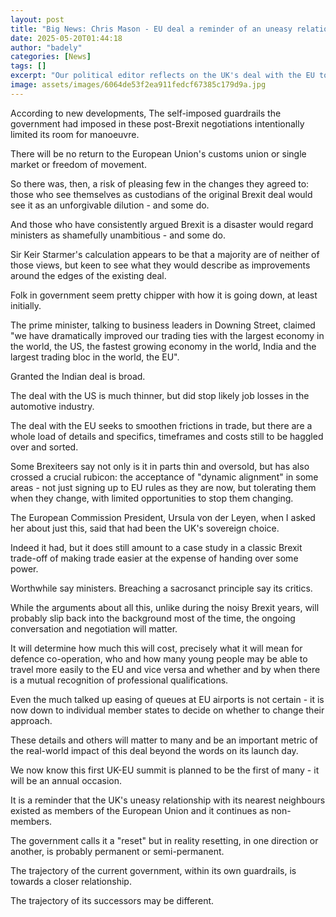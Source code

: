 ```yaml
---
layout: post
title: "Big News: Chris Mason - EU deal a reminder of an uneasy relationship"
date: 2025-05-20T01:44:18
author: "badely"
categories: [News]
tags: []
excerpt: "Our political editor reflects on the UK's deal with the EU to smoothen frictions in trade."
image: assets/images/6064de53f2ea911fedcf67385c179d9a.jpg
---
```


According to new developments, The self-imposed guardrails the government had imposed in these post-Brexit negotiations intentionally limited its room for manoeuvre.

There will be no return to the European Union's customs union or single market or freedom of movement.

So there was, then, a risk of pleasing few in the changes they agreed to: those who see themselves as custodians of the original Brexit deal would see it as an unforgivable dilution - and some do.

And those who have consistently argued Brexit is a disaster would regard ministers as shamefully unambitious - and some do.

Sir Keir Starmer's calculation appears to be that a majority are of neither of those views, but keen to see what they would describe as improvements around the edges of the existing deal.

Folk in government seem pretty chipper with how it is going down, at least initially.

The prime minister, talking to business leaders in Downing Street, claimed "we have dramatically improved our trading ties with the largest economy in the world, the US, the fastest growing economy in the world, India and the largest trading bloc in the world, the EU".

Granted the Indian deal is broad.

The deal with the US is much thinner, but did stop likely job losses in the automotive industry.

The deal with the EU seeks to smoothen frictions in trade, but there are a whole load of details and specifics, timeframes and costs still to be haggled over and sorted.

Some Brexiteers say not only is it in parts thin and oversold, but has also crossed a crucial rubicon: the acceptance of "dynamic alignment" in some areas - not just signing up to EU rules as they are now, but tolerating them when they change, with limited opportunities to stop them changing.

The European Commission President, Ursula von der Leyen, when I asked her about just this, said that had been the UK's sovereign choice.

Indeed it had, but it does still amount to a case study in a classic Brexit trade-off of making trade easier at the expense of handing over some power.

Worthwhile say ministers. Breaching a sacrosanct principle say its critics.

While the arguments about all this, unlike during the noisy Brexit years, will probably slip back into the background most of the time, the ongoing conversation and negotiation will matter.

It will determine how much this will cost, precisely what it will mean for defence co-operation, who and how many young people may be able to travel more easily to the EU and vice versa and whether and by when there is a mutual recognition of professional qualifications.

Even the much talked up easing of queues at EU airports is not certain - it is now down to individual member states to decide on whether to change their approach.

These details and others will matter to many and be an important metric of the real-world impact of this deal beyond the words on its launch day.

We now know this first UK-EU summit is planned to be the first of many - it will be an annual occasion.

It is a reminder that the UK's uneasy relationship with its nearest neighbours existed as members of the European Union and it continues as non-members.

The government calls it a "reset" but in reality resetting, in one direction or another, is probably permanent or semi-permanent.

The trajectory of the current government, within its own guardrails, is towards a closer relationship.

The trajectory of its successors may be different.

